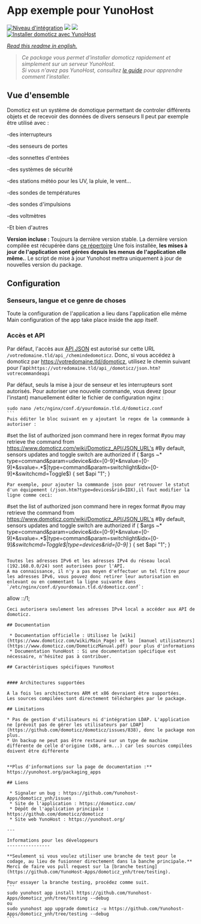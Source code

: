 # App exemple pour YunoHost

[![Niveau d'intégration](https://dash.yunohost.org/integration/domoticz.svg)](https://dash.yunohost.org/appci/app/domoticz) ![](https://ci-apps.yunohost.org/ci/badges/domoticz.status.svg) ![](https://ci-apps.yunohost.org/ci/badges/domoticz.maintain.svg)  
[![Installer domoticz avec YunoHost](https://install-app.yunohost.org/install-with-yunohost.png)](https://install-app.yunohost.org/?app=domoticz)

*[Read this readme in english.](./README.md)* 

> *Ce package vous permet d'installer domoticz rapidement et simplement sur un serveur YunoHost.  
Si vous n'avez pas YunoHost, consultez [le guide](https://yunohost.org/#/install) pour apprendre comment l'installer.*

## Vue d'ensemble
Domoticz est un système de domotique permettant de controler différents objets et de recevoir des données de divers senseurs
Il peut par exemple être utilisé avec :

-des interrupteurs

-des senseurs de portes

-des sonnettes d'entrées

-des systèmes de sécurité

-des stations météo pour les UV, la pluie, le vent...

-des sondes de températures

-des sondes d'impulsions

-des voltmètres

-Et bien d'autres

**Version incluse :** Toujours la dernière version stable. La dernière version compilée est récupérée dans [ce répertoire](https://releases.domoticz.com/releases/?dir=./beta)
Une fois installée, **les mises à jour de l'application sont gérées depuis les menus de l'application elle même.**. Le script de mise à jour Yunohost mettra uniquement à jour de nouvelles version du package.

## Configuration

### Senseurs, langue et ce genre de choses
Toute la configuration de l'application a lieu dans l'application elle même
Main configuration of the app take place inside the app itself.

### Accès et API
Par défaut, l'accès aux [API JSON](https://www.domoticz.com/wiki/Domoticz_API/JSON_URL's) est autorisé sur cette URL `/votredomaine.tld/api_/chemindedomoticz`.
Donc, si vous accédez à domoticz par https://votredomaine.tld/domoticz, utilisez le chemin suivant pour l'api:`https://votredomaine.tld/api_/domoticz/json.htm?votrecommandeapi`

Par défaut, seuls la mise à jour de senseur et les interrupteurs sont autorisés. Pour autoriser une nouvelle commande, vous devez (pour l'instant) manuellement éditer le fichier de configuration nginx :
````
sudo nano /etc/nginx/conf.d/yourdomain.tld.d/domoticz.conf
```
Puis éditer le bloc suivant en y ajoutant le regex de la commmande à autoriser :
````
  #set the list of authorized json command here in regex format
  #you may retrieve the command from https://www.domoticz.com/wiki/Domoticz_API/JSON_URL's
  #By default, sensors updates and toggle switch are authorized
  if ( $args ~* type=command&param=udevice&idx=[0-9]*&nvalue=[0-9]*&svalue=.*$|type=command&param=switchlight&idx=[0-9]*&switchcmd=Toggle$) {
    set $api "1";
    }
````
Par exemple, pour ajouter la commmande json pour retrouver le statut d'un équipement (/json.htm?type=devices&rid=IDX),il faut modifier la ligne comme ceci:
````
  #set the list of authorized json command here in regex format
  #you may retrieve the command from https://www.domoticz.com/wiki/Domoticz_API/JSON_URL's
  #By default, sensors updates and toggle switch are authorized
  if ( $args ~* type=command&param=udevice&idx=[0-9]*&nvalue=[0-9]*&svalue=.*$|type=command&param=switchlight&idx=[0-9]*&switchcmd=Toggle$|type=devices&rid=[0-9]* ) {
    set $api "1";
    }
````

Toutes les adresses IPv6 et les adresses IPv4 du réseau local (192.168.0.0/24) sont autorisées pour l'API.
A ma connaissance, il n'y a pas moyen d'effectuer un tel filtre pour les adresses IPv6, vous pouvez donc retirer leur autorisation en enlevant ou en commentant la ligne suivante dans `/etc/nginx/conf.d/yourdomain.tld.d/domoticz.conf`:
````
allow ::/1;
````
Ceci autorisera seulement les adresses IPv4 local a accéder aux API de domoticz.

## Documentation

 * Documentation officielle : Utilisez le [wiki](https://www.domoticz.com/wiki/Main_Page) et le  [manuel utilisateurs](https://www.domoticz.com/DomoticzManual.pdf) pour plus d'informations
 * Documentation YunoHost : Si une documentation spécifique est nécessaire, n'hésitez pas à contribuer.

## Caractéristiques spécifiques YunoHost


#### Architectures supportées

A la fois les architectures ARM et x86 devraient être supportées.
Les sources compilées sont directement téléchargées par le package.

## Limitations

* Pas de gestion d'utilisateurs ni d'intégration LDAP. L'application ne [prévoit pas de gérer les utilisateurs par LDAP](https://github.com/domoticz/domoticz/issues/838), donc le package non plus.
* Un backup ne peut pas être restauré sur un type de machine différente de celle d'origine (x86, arm...) car les sources compilées doivent être différente


**Plus d'informations sur la page de documentation :**  
https://yunohost.org/packaging_apps

## Liens

 * Signaler un bug : https://github.com/Yunohost-Apps/domoticz_ynh/issues
 * Site de l'application : https://domoticz.com/
 * Dépôt de l'application principale : https://github.com/domoticz/domoticz
 * Site web YunoHost : https://yunohost.org/

---

Informations pour les développeurs
----------------

**Seulement si vous voulez utiliser une branche de test pour le codage, au lieu de fusionner directement dans la banche principale.**
Merci de faire vos pull request sur la [branche testing](https://github.com/YunoHost-Apps/domoticz_ynh/tree/testing).

Pour essayer la branche testing, procédez comme suit.
```
sudo yunohost app install https://github.com/Yunohost-Apps/domoticz_ynh/tree/testing --debug
ou
sudo yunohost app upgrade domoticz -u https://github.com/Yunohost-Apps/domoticz_ynh/tree/testing --debug
```
